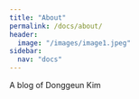 ```yaml
---
title: "About"
permalink: /docs/about/
header:
  image: "/images/image1.jpeg"
sidebar:
  nav: "docs"
---
```

A blog of Donggeun Kim
